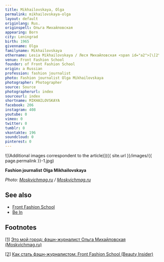 ```yaml
---
title: Mikhailovskaya, Olga
permalink: mikhailovskaya-olga
layout: default
originlang: Rus.
originspell: Ольга Михайловская
appearing: Born
city: Leningrad
birth: 1965
givenname: Olga
familyname: Mikhailovskaya
othername: Lesia Mikhailovskaya / Леся Михайловская <span id="a2">[\[2\]](#f2)</span>
venue: Front Fashion School
founder: of Front Fashion School
origin: a Russian
profession: fashion journalist
photo: Fashion journalist Olga Mikhailovskaya
photographer: Photographer
source: Source
photographerurl: index
sourceurl: index
shortname: MIKHAILOVSKAYA
facebook: 206
instagram: 408
youtube: 0
vimeo: 0
twitter: 0
tumblr: 0
vkontakte: 196
soundcloud: 0
pinterest: 0
---
```


![(Additional images correspondent to the article)]({{ site.url }}/images/{{ page.permalink }}-1.jpg)

**Fashion journalist Olga Mikhailovskaya**

*Photo: [Moskvichmag.ru](https://moskvichmag.ru/это-мой-город-фэшн-журналист-ольга-ми) / [Moskvichmag.ru](https://moskvichmag.ru/это-мой-город-фэшн-журналист-ольга-ми)*

## See also

+ [Front Fashion School](index)
+ [Be In](index)

## Footnotes

[[1]](#a1) <span id="f1"></span> [Это мой город: фэшн-журналист Ольга Михайловская (Moskvichmag.ru)](https://moskvichmag.ru/это-мой-город-фэшн-журналист-ольга-ми)

[[2]](#a2) <span id="f2"></span> [Как стать фэшн-журналистом: Front Fashion School (Beauty Insider)](https://www.beautyinsider.ru/2018/03/16/kak-stat-feshn-zhurnalistom-front-fashion-school/)
